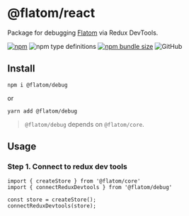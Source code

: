 # @flatom/react

Package for debugging [Flatom](https://github.com/arswarog/flatom) via Redux DevTools.

[![npm](https://img.shields.io/npm/v/@flatom/debug?style=flat-square)](https://www.npmjs.com/package/@flatom/debug)
![npm type definitions](https://img.shields.io/npm/types/@flatom/debug?style=flat-square)
[![npm bundle size](https://img.shields.io/bundlephobia/minzip/@flatom/debug?style=flat-square)](https://bundlephobia.com/result?p=@flatom/debug)
![GitHub](https://img.shields.io/github/license/arswarog/flatom?style=flat-square)

## Install

`npm i @flatom/debug`

or

`yarn add @flatom/debug`

> `@flatom/debug` depends on `@flatom/core`.

## Usage

### Step 1. Connect to redux dev tools

```tsx
import { createStore } from '@flatom/core'
import { connectReduxDevtools } from '@flatom/debug'

const store = createStore();
connectReduxDevtools(store);
```
